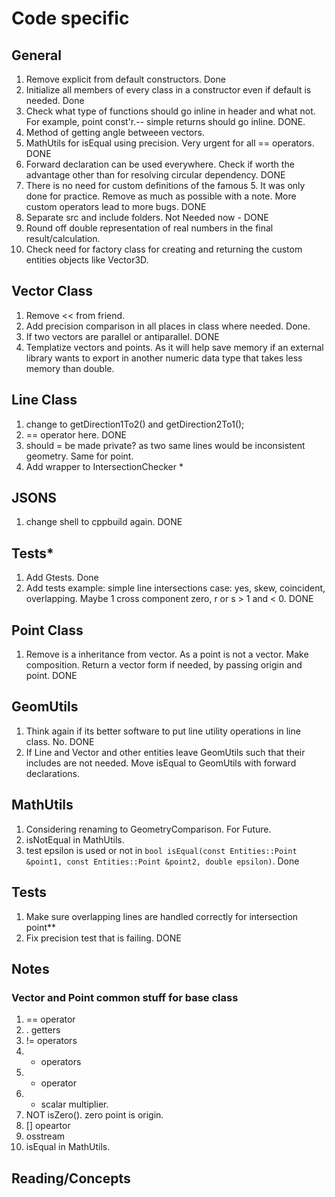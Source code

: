# Code specific

## General

1. Remove explicit from default constructors. Done
2. Initialize all members of every class in a constructor even if default is needed. Done
3. Check what type of functions should go inline in header and what not. For example, point const'r.-- simple returns should go inline. DONE.
4. Method of getting angle betweeen vectors.
5. MathUtils for isEqual using precision. Very urgent for all == operators. DONE
6. Forward declaration can be used everywhere. Check if worth the advantage other than for resolving circular dependency. DONE
7. There is no need for custom definitions of the famous 5. It was only done for practice. Remove as much as possible with a note. More custom operators lead to more bugs. DONE
8. Separate src and include folders. Not Needed now - DONE
9. Round off double representation of real numbers in the final result/calculation.
10. Check need for factory class for creating and returning the custom entities objects like Vector3D.

## Vector Class

1. Remove << from friend.
2. Add precision comparison in all places in class where needed. Done.
3. If two vectors are parallel or antiparallel. DONE
4. Templatize vectors and points. As it will help save memory if an external library wants to export in another numeric data type that takes less memory than double.

## Line Class

1. change to getDirection1To2() and getDirection2To1();
2. == operator here. DONE
3. should = be made private? as two same lines would be inconsistent geometry. Same for point.
4. Add wrapper to IntersectionChecker *

## JSONS

1. change shell to cppbuild again. DONE

## Tests*

1. Add Gtests. Done
2. Add tests example: simple line intersections case: yes, skew, coincident, overlapping. Maybe 1 cross component zero, r or s > 1 and < 0. DONE

## Point Class

1. Remove is a inheritance from vector. As a point is not a vector. Make composition. Return a vector form if needed, by passing origin and point. DONE

## GeomUtils

1. Think again if its better software to put line utility operations in line class. No. DONE
2. If Line and Vector and other entities leave GeomUtils such that their includes are not needed. Move isEqual to GeomUtils with forward declarations.

## MathUtils

1. Considering renaming to GeometryComparison. For Future.
2. isNotEqual in MathUtils.
3. test epsilon is used or not in `bool isEqual(const Entities::Point &point1, const Entities::Point &point2,
               double epsilon)`. Done

## Tests

1. Make sure overlapping lines are handled correctly for intersection point**
2. Fix precision test that is failing. DONE

## Notes

### Vector and Point common stuff for base class

1. == operator
2. . getters
3. != operators
4. + operators
5. + operator
6. + scalar multiplier.
7. NOT isZero(). zero point is origin.
8. [] opeartor
9. osstream
10. isEqual in MathUtils.

## Reading/Concepts
